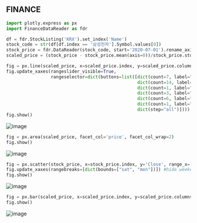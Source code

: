 ## FINANCE

```python
import plotly.express as px
import FinanceDataReader as fdr

df = fdr.StockListing('KRX').set_index('Name')
stock_code = str(df[df.index == '삼성전자'].Symbol.values[0])
stock_price = fdr.DataReader(stock_code, start='2020-07-01').rename_axis('price', axis=1)
scaled_price = (stock_price - stock_price.mean(axis=0))/stock_price.std()
```
```python
fig = px.line(scaled_price, x=scaled_price.index, y=scaled_price.columns, title='time series')
fig.update_xaxes(rangeslider_visible=True,
                 rangeselector=dict(buttons=list([dict(count=7, label="7d", step="day", stepmode="backward"),
                                                  dict(count=14, label="14d", step="day", stepmode="backward"),
                                                  dict(count=1, label="1m", step="month", stepmode="backward"),
                                                  dict(count=3, label="3m", step="month", stepmode="backward"),
                                                  dict(count=6, label="6m", step="month", stepmode="backward"),
                                                  dict(count=1, label="1y", step="year", stepmode="backward"),
                                                  dict(step="all")])))
fig.show()
```
![image](https://user-images.githubusercontent.com/52376448/98461032-6d056280-21ec-11eb-9e07-638c713ff5cc.png)

```python
fig = px.area(scaled_price, facet_col='price', facet_col_wrap=2)
fig.show()
```
![image](https://user-images.githubusercontent.com/52376448/98461057-860e1380-21ec-11eb-9a6d-176e3e5ad226.png)


```python
fig = px.scatter(stock_price, x=stock_price.index, y='Close', range_x=['2020-10-01', '2020-11-08'], title="Default Display with Gaps")
fig.update_xaxes(rangebreaks=[dict(bounds=["sat", "mon"])]) #hide weekends
fig.show()
```
![image](https://user-images.githubusercontent.com/52376448/98461077-af2ea400-21ec-11eb-9373-7609a36f5102.png)

```python
fig = px.bar(scaled_price, x=scaled_price.index, y=scaled_price.columns)
fig.show()
```
![image](https://user-images.githubusercontent.com/52376448/98461090-c53c6480-21ec-11eb-9557-9a750889fbb0.png)

